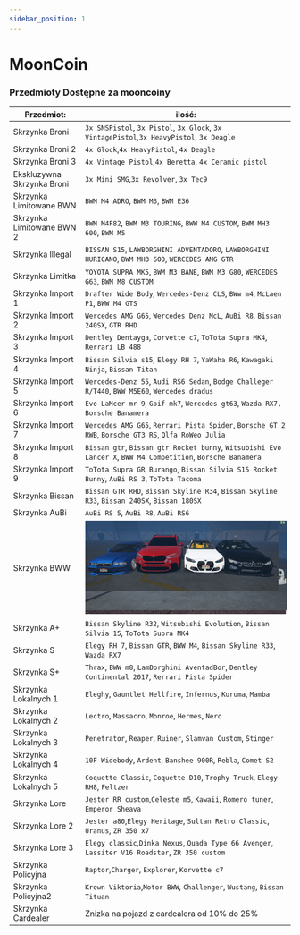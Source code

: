 ```yaml
---
sidebar_position: 1
---
```

# MoonCoin

### Przedmioty Dostępne za mooncoiny


| Przedmiot:                    | ilość: | 
|-------------------------------|-----------|
| Skrzynka Broni                | `3x SNSPistol`, `3x Pistol`, `3x Glock`, `3x VintagePistol`,`3x HeavyPistol`, `3x Deagle` |
| Skrzynka Broni 2              | `4x Glock`,`4x HeavyPistol`, `4x Deagle` |
| Skrzynka Broni 3              | `4x Vintage Pistol`,`4x Beretta`, `4x Ceramic pistol`  |
| Ekskluzywna Skrzynka Broni    | `3x Mini SMG`,`3x Revolver`, `3x Tec9`  |
| Skrzynka Limitowane BWN       | `BWM M4 ADRO`, `BWM M3`, `BWM E36`|
| Skrzynka Limitowane BWN 2     | `BWM M4F82`, `BWM M3 TOURING`, `BWW M4 CUSTOM`, `BWM MH3 600`, `BWM M5`|
| Skrzynka Illegal              | `BISSAN S15`, `LAWBORGHINI ADVENTADORO`, `LAWBORGHINI HURICANO`, `BWM MH3 600`, `WERCEDES AMG GTR`|
| Skrzynka Limitka              | `YOYOTA SUPRA MK5`, `BWM M3 BANE`, `BWM M3 G80`, `WERCEDES G63`, `BWM M8 CUSTOM`|
| Skrzynka Import 1             | `Drafter Wide Body`, `Wercedes-Denz CLS`, `BWw m4`, `McLaen P1`, `BWW M4 GTS`|
| Skrzynka Import 2             | `Wercedes AMG G65`, `Wercedes Denz McL`, `AuBi R8`, `Bissan 240SX`, `GTR RHD`|
| Skrzynka Import 3             | `Dentley Dentayga`, `Corvette c7`, `ToTota Supra MK4`, `Rerrari LB 488`|
| Skrzynka Import 4             | `Bissan Silvia s15`, `Elegy RH 7`, `YaWaha R6`,  `Kawagaki Ninja`, `Bissan Titan`|
| Skrzynka Import 5             | `Wercedes-Denz 55`, `Audi RS6 Sedan`, `Bodge Challeger R/T440`, `BWW M5E60`, `Wercedes dradus`|
| Skrzynka Import 6             | `Evo LaMcer mr 9`, `Goif mk7`, `Wercedes gt63`, `Wazda RX7, Borsche Banamera`|
| Skrzynka Import 7             | `Wercedes AMG G65`, `Rerrari Pista Spider`, `Borsche GT 2 RWB`, `Borsche GT3 RS`, `Qlfa RoWeo Julia`|
| Skrzynka Import 8             | `Bissan gtr`, `Bissan gtr Rocket bunny`, `Witsubishi Evo Lancer X`, `BWW M4 Competition`, `Borsche Banamera`|
| Skrzynka Import 9             |  `ToTota Supra GR`, `Burango`, `Bissan Silvia S15 Rocket Bunny`, `AuBi RS 3`, `ToTota Tacoma`|
| Skrzynka Bissan               | `Bissan GTR RHD`, `Bissan Skyline R34`, `Bissan Skyline R33`,  `Bissan 240SX`, `Bissan 180SX`|
| Skrzynka AuBi                 | `AuBi RS 5`, `AuBi R8`, `AuBi RS6`|
| Skrzynka BWW                  | ![bmw](/img/bmwbox.jpg)|
| Skrzynka A+                   | `Bissan Skyline R32`, `Witsubishi Evolution`, `Bissan Silvia 15`, `ToTota Supra MK4`|
| Skrzynka S                    | `Elegy RH 7`, `Bissan GTR`, `BWW M4`, `Bissan Skyline R33`, `Wazda RX7`|
| Skrzynka S+                   | `Thrax`, `BWW m8`, `LamDorghini AventadBor`, `Dentley Continental 2017`, `Rerrari Pista Spider`|
| Skrzynka Lokalnych 1          | `Eleghy`, `Gauntlet Hellfire`, `Infernus`, `Kuruma`, `Mamba`|
| Skrzynka Lokalnych 2          | `Lectro`, `Massacro`, `Monroe`, `Hermes`, `Nero`|
| Skrzynka Lokalnych 3          | `Penetrator`, `Reaper`, `Ruiner`, `Slamvan Custom`, `Stinger`|
| Skrzynka Lokalnych 4          | `10F Widebody`, `Ardent`, `Banshee 900R`, `Rebla`, `Comet S2`|
| Skrzynka Lokalnych 5          | `Coquette Classic`, `Coquette D10`, `Trophy Truck`, `Elegy RH8`, `Feltzer`|
| Skrzynka Lore                 | `Jester RR custom`,`Celeste m5`, `Kawaii`, `Romero tuner`, `Emperor Sheava`|
| Skrzynka Lore 2               | `Jester a80`,`Elegy Heritage`, `Sultan Retro Classic`, `Uranus`, `ZR 350 x7`|
| Skrzynka Lore 3               | `Elegy classic`,`Dinka Nexus`, `Quada Type 66 Avenger`, `Lassiter V16 Roadster`, `ZR 350 custom`|
| Skrzynka Policyjna            | `Raptor`,`Charger`, `Explorer`, `Korvette c7`|
| Skrzynka Policyjna2           | `Krown Viktoria`,`Motor BWW`, `Challenger`, `Wustang`, `Bissan Tituan`|
| Skrzynka Cardealer            |  Znizka na pojazd z cardealera od 10% do 25% |




<!-- | Stół do Craftingu Dodatki|    100 zł  |   Dodatki do broni / Stół traci 1% wytrzymałości przy każdym craftowaniu   |
| Stół do Craftingu Broni|    100 zł  |    Stół traci 1% wytrzymałości przy każdym craftowaniu   | -->
